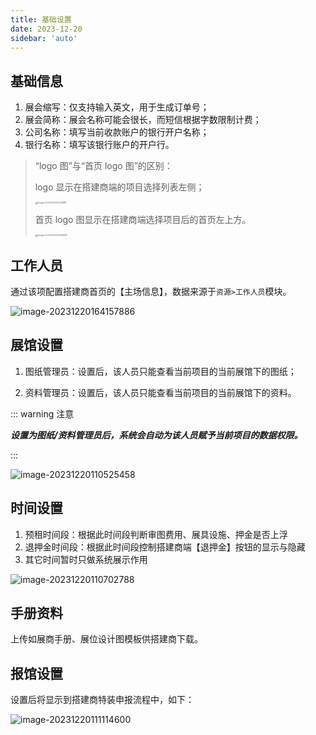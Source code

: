 ```yaml
---
title: 基础设置
date: 2023-12-20
sidebar: 'auto'
---
```


## 基础信息

1. 展会缩写：仅支持输入英文，用于生成订单号；
2. 展会简称：展会名称可能会很长，而短信根据字数限制计费；
3. 公司名称：填写当前收款账户的银行开户名称；
4. 银行名称：填写该银行账户的开户行。

>  “logo 图”与“首页 logo 图”的区别：
>
>  logo 显示在搭建商端的项目选择列表左侧；
>
>  <img src="https://test-md.obs.cn-south-1.myhuaweicloud.com/img/apple/202312201057995.png" alt="image-20231220105741886" style="zoom: 25%;" />
>
>  首页 logo 图显示在搭建商端选择项目后的首页左上方。
>
>  <img src="https://test-md.obs.cn-south-1.myhuaweicloud.com/img/apple/202312201059733.png" alt="image-20231220105939668" style="zoom:25%;" />

## 工作人员

通过该项配置搭建商首页的【主场信息】，数据来源于`资源>工作人员`模块。

![image-20231220164157886](https://test-md.obs.cn-south-1.myhuaweicloud.com/img/apple/image-20231220164157886.png)

## 展馆设置

1. 图纸管理员：设置后，该人员只能查看当前项目的当前展馆下的图纸；

2. 资料管理员：设置后，该人员只能查看当前项目的当前展馆下的资料。

::: warning 注意

***设置为图纸/资料管理员后，系统会自动为该人员赋予当前项目的数据权限。***

:::

![image-20231220110525458](https://test-md.obs.cn-south-1.myhuaweicloud.com/img/apple/202312201105503.png)

## 时间设置

1. 预租时间段：根据此时间段判断审图费用、展具设施、押金是否上浮
2. 退押金时间段：根据此时间段控制搭建商端【退押金】按钮的显示与隐藏
3. 其它时间暂时只做系统展示作用

![image-20231220110702788](https://test-md.obs.cn-south-1.myhuaweicloud.com/img/apple/202312201107949.png)

## 手册资料

上传如展商手册、展位设计图模板供搭建商下载。

## 报馆设置

设置后将显示到搭建商特装申报流程中，如下：

![image-20231220111114600](https://test-md.obs.cn-south-1.myhuaweicloud.com/img/apple/202312201111678.png)